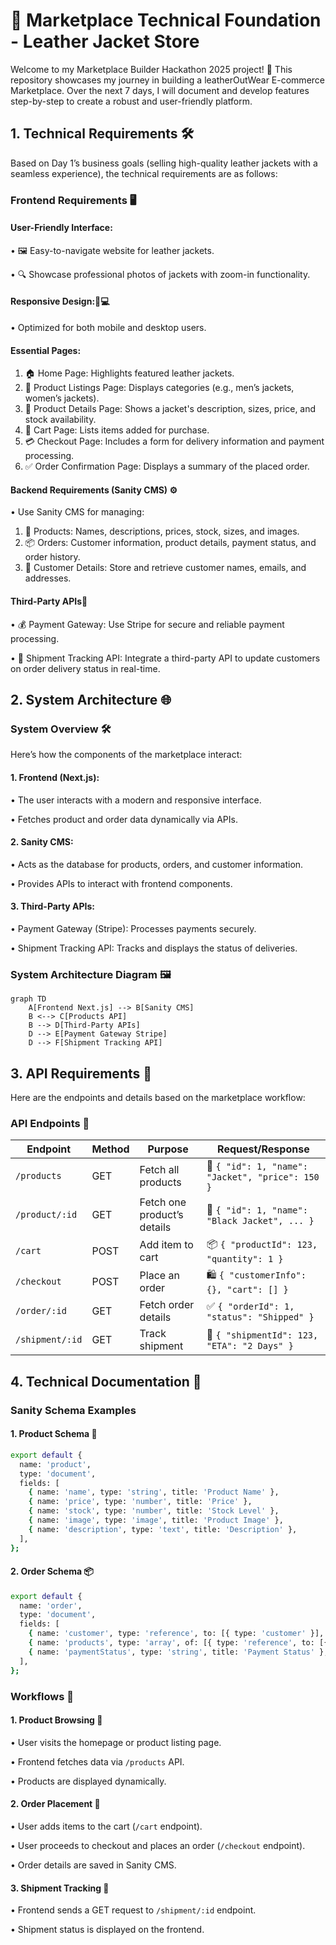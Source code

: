 # 📜 Marketplace Technical Foundation - Leather Jacket Store
Welcome to my Marketplace Builder Hackathon 2025 project! 🎉 This repository showcases my journey in building a leatherOutWear E-commerce Marketplace. Over the next 7 days, I will document and develop features step-by-step to create a robust and user-friendly platform.
 
## 1. Technical Requirements 🛠️

 Based on Day 1’s business goals (selling high-quality leather jackets with a seamless experience), the technical requirements are as follows:

### Frontend Requirements 🖥️

 #### User-Friendly Interface:
  • 🖼️ Easy-to-navigate website for leather jackets.
 
  • 🔍 Showcase professional photos of jackets with zoom-in functionality.
  
 #### Responsive Design:📱💻
  • Optimized for both mobile and desktop users.
  
 #### Essential Pages:
  1. 🏠 Home Page: Highlights featured leather jackets.
  2. 🧥 Product Listings Page: Displays categories (e.g., men’s jackets, women’s jackets).
  3. 📄 Product Details Page: Shows a jacket's description, sizes, price, and stock availability.
  4. 🛒 Cart Page: Lists items added for purchase.
  5. 💳 Checkout Page: Includes a form for delivery information and payment processing.
  6. ✅ Order Confirmation Page: Displays a summary of the placed order.

 #### Backend Requirements (Sanity CMS) ⚙️
  • Use Sanity CMS for managing:
   1. 🧥 Products: Names, descriptions, prices, stock, sizes, and images.
   2. 📦 Orders: Customer information, product details, payment status, and order history.
   3. 👤 Customer Details: Store and retrieve customer names, emails, and addresses.

 #### Third-Party APIs🔌
  • 💰 Payment Gateway: Use Stripe for secure and reliable payment processing.
 
  • 🚚 Shipment Tracking API: Integrate a third-party API to update customers on order delivery status in real-time.

## 2. System Architecture 🌐

### System Overview 🛠️
 Here’s how the components of the marketplace interact:

 #### 1. Frontend (Next.js):
  • The user interacts with a modern and responsive interface.
 
  • Fetches product and order data dynamically via APIs.

 #### 2. Sanity CMS:
  • Acts as the database for products, orders, and customer information.
 
  • Provides APIs to interact with frontend components.

 #### 3. Third-Party APIs:
  • Payment Gateway (Stripe): Processes payments securely.
 
  • Shipment Tracking API: Tracks and displays the status of deliveries.
 
### System Architecture Diagram 🖼️

```mermaid
graph TD
    A[Frontend Next.js] --> B[Sanity CMS]
    B <--> C[Products API]
    B --> D[Third-Party APIs]
    D --> E[Payment Gateway Stripe]
    D --> F[Shipment Tracking API]
```

## 3. API Requirements 📡
Here are the endpoints and details based on the marketplace workflow:

### API Endpoints 🚀

| Endpoint         | Method | Purpose                     | Request/Response                                                                 |
|------------------|--------|-----------------------------|----------------------------------------------------------------------------------|
| `/products`      | GET    | Fetch all products          | 📄 `{ "id": 1, "name": "Jacket", "price": 150 }`                                 |
| `/product/:id`   | GET    | Fetch one product’s details | 📄 `{ "id": 1, "name": "Black Jacket", ... }`                                    |
| `/cart`          | POST   | Add item to cart            | 📦 `{ "productId": 123, "quantity": 1 }`                                         |
| `/checkout`      | POST   | Place an order              | 🛍️ `{ "customerInfo": {}, "cart": [] }`                                          |
| `/order/:id`     | GET    | Fetch order details         | ✅ `{ "orderId": 1, "status": "Shipped" }`                                       |
| `/shipment/:id`  | GET    | Track shipment              | 🚚 `{ "shipmentId": 123, "ETA": "2 Days" }`                                      |

## 4. Technical Documentation 📝

### Sanity Schema Examples

#### 1. Product Schema 🧥

```bash
export default {
  name: 'product',
  type: 'document',
  fields: [
    { name: 'name', type: 'string', title: 'Product Name' },
    { name: 'price', type: 'number', title: 'Price' },
    { name: 'stock', type: 'number', title: 'Stock Level' },
    { name: 'image', type: 'image', title: 'Product Image' },
    { name: 'description', type: 'text', title: 'Description' },
  ],
};
```
#### 2. Order Schema 📦

```bash
export default {
  name: 'order',
  type: 'document',
  fields: [
    { name: 'customer', type: 'reference', to: [{ type: 'customer' }], title: 'Customer' },
    { name: 'products', type: 'array', of: [{ type: 'reference', to: [{ type: 'product' }] }] },
    { name: 'paymentStatus', type: 'string', title: 'Payment Status' },
  ],
};
```

### Workflows 🔄

#### 1. Product Browsing 🧥

•  User visits the homepage or product listing page.

•  Frontend fetches data via `/products` API.

•  Products are displayed dynamically.

#### 2. Order Placement 🛒

•  User adds items to the cart (`/cart` endpoint).

•  User proceeds to checkout and places an order (`/checkout` endpoint).

•  Order details are saved in Sanity CMS.

#### 3. Shipment Tracking 🚚

•  Frontend sends a GET request to `/shipment/:id` endpoint.

•  Shipment status is displayed on the frontend.

